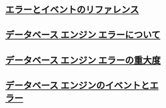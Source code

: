 # [エラーとイベントのリファレンス](errors-and-events-reference-database-engine.md)
# [データベース エンジン エラーについて](understanding-database-engine-errors.md)
# [データベース エンジン エラーの重大度](database-engine-error-severities.md)
# [データベース エンジンのイベントとエラー](database-engine-events-and-errors.md)
